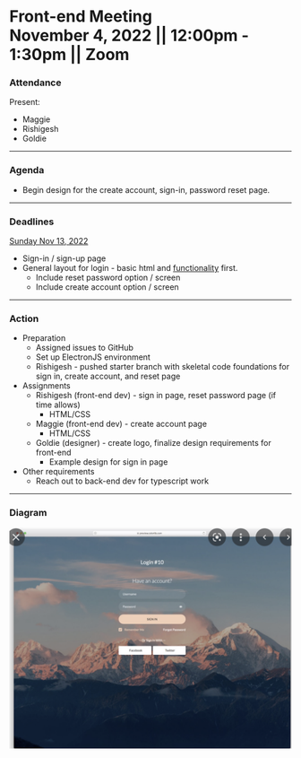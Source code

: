 <h1>Front-end Meeting
<br /> November 4, 2022 || 12:00pm - 1:30pm || Zoom
</h1>

### Attendance 
Present:
- Maggie
- Rishigesh
- Goldie

---
### Agenda 
- Begin design for the create account, sign-in, password reset page.

---
### Deadlines
<ins>Sunday Nov 13, 2022</ins>
- Sign-in / sign-up page
- General layout for login - basic html and <ins>functionality</ins> first. 
  - Include reset password option / screen
  - Include create account option /  screen

---
### Action
- Preparation
  - Assigned issues to GitHub
  - Set up ElectronJS environment
  - Rishigesh - pushed starter branch with skeletal code foundations for sign in, create account, and reset page
- Assignments
  - Rishigesh (front-end dev) - sign in page, reset password page (if time allows)
    - HTML/CSS
  - Maggie (front-end dev) - create account page
    - HTML/CSS
  - Goldie (designer) - create logo, finalize design requirements for front-end
    - Example design for sign in page
- Other requirements
  - Reach out to back-end dev for typescript work

---
### Diagram

![Login Page](/admin/meetings/diagram-sc/login-page.PNG)

